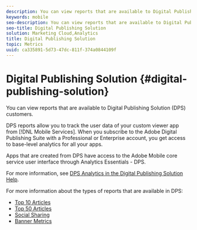 ```yaml
---
description: You can view reports that are available to Digital Publishing Solution (DPS) customers.
keywords: mobile
seo-description: You can view reports that are available to Digital Publishing Solution (DPS) customers.
seo-title: Digital Publishing Solution
solution: Marketing Cloud,Analytics
title: Digital Publishing Solution
topic: Metrics
uuid: ca335891-5d73-47dc-811f-374a0844109f
---
```


# Digital Publishing Solution {#digital-publishing-solution}

You can view reports that are available to Digital Publishing Solution (DPS) customers.

DPS reports allow you to track the user data of your custom viewer app from [!DNL Mobile Services]. When you subscribe to the Adobe Digital Publishing Suite with a Professional or Enterprise account, you get access to base-level analytics for all your apps.

Apps that are created from DPS have access to the Adobe Mobile core service user interface through Analytics Essentials - DPS.

For more information, see [DPS Analytics in the Digital Publishing Solution Help](https://helpx.adobe.com/digital-publishing-suite/help/omniture-analytics.html). 

For more information about the types of reports that are available in DPS:

+ [Top 10 Articles](/help/using/dps/dps-top-ten-articles.md)
+ [Top 50 Articles](/help/using/dps/dps-top-50-articles.md)
+ [Social Sharing](/help/using/dps/dps-social-sharing.md)
+ [Banner Metrics](/help/using/dps/dps-banner-metrics.md)
